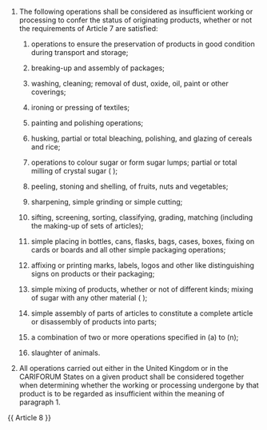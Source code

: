 1. The following operations shall be considered as insufficient working or processing to confer the status of originating products, whether or not the requirements of Article 7 are satisfied:

   1. operations to ensure the preservation of products in good condition during transport and storage;

   2. breaking-up and assembly of packages;

   3. washing, cleaning; removal of dust, oxide, oil, paint or other coverings;

   4. ironing or pressing of textiles;

   5. painting and polishing operations;

   6. husking, partial or total bleaching, polishing, and glazing of cereals and rice;

   7. operations to colour sugar or form sugar lumps; partial or total milling of crystal sugar ( );

   8. peeling, stoning and shelling, of fruits, nuts and vegetables;

   9. sharpening, simple grinding or simple cutting;

   10. sifting, screening, sorting, classifying, grading, matching (including the making-up of sets of articles);

   11. simple placing in bottles, cans, flasks, bags, cases, boxes, fixing on cards or boards and all other simple packaging operations;

   12. affixing or printing marks, labels, logos and other like distinguishing signs on products or their packaging;

   13. simple mixing of products, whether or not of different kinds; mixing of sugar with any other material ( );

   14. simple assembly of parts of articles to constitute a complete article or disassembly of products into parts;

   15. a combination of two or more operations specified in (a) to (n);

   16. slaughter of animals.

2.  All operations carried out either in the United Kingdom or in the CARIFORUM States on a given product shall be considered together when determining whether the working or processing undergone by that product is to be regarded as insufficient within the meaning of paragraph 1.

{{ Article 8 }}
